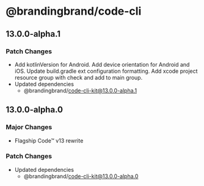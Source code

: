 # @brandingbrand/code-cli

## 13.0.0-alpha.1

### Patch Changes

- Add kotlinVersion for Android. Add device orientation for Android and iOS. Update build.gradle ext configuration formatting. Add xcode project resource group with check and add to main group.
- Updated dependencies
  - @brandingbrand/code-cli-kit@13.0.0-alpha.1

## 13.0.0-alpha.0

### Major Changes

- Flagship Code™ v13 rewrite

### Patch Changes

- Updated dependencies
  - @brandingbrand/code-cli-kit@13.0.0-alpha.0
